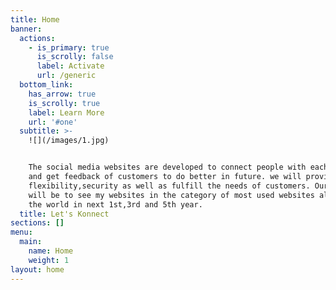 ```yaml
---
title: Home
banner:
  actions:
    - is_primary: true
      is_scrolly: false
      label: Activate
      url: /generic
  bottom_link:
    has_arrow: true
    is_scrolly: true
    label: Learn More
    url: '#one'
  subtitle: >-
    ![](/images/1.jpg)


    The social media websites are developed to connect people with each other
    and get feedback of customers to do better in future. we will provide
    flexibility,security as well as fulfill the needs of customers. Our mission
    will be to see my websites in the category of most used websites all over
    the world in next 1st,3rd and 5th year.
  title: Let's Konnect
sections: []
menu:
  main:
    name: Home
    weight: 1
layout: home
---
```


